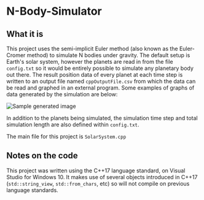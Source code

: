 # N-Body-Simulator

## What it is

This project uses the semi-implicit Euler method (also known as the Euler-Cromer method) to simulate N bodies under gravity. The default setup is Earth's solar system, however the planets are read in from the file `config.txt` so it would be entirely possible to simulate any planetary body out there. The result position data of every planet at each time step is written to an output file named `cppOutputFile.csv` from which the data can be read and graphed in an external program.
Some examples of graphs of data generated by the simulation are below:

![Sample generated image](https://i.imgur.com/szFDiFd.png)

In addition to the planets being simulated, the simulation time step and total simulation length are also defined within `config.txt`.

The main file for this project is `SolarSystem.cpp`

## Notes on the code

This project was written using the C++17 language standard, on Visual Studio for Windows 10. It makes use of several objects introduced in C++17 (`std::string_view`, `std::from_chars`, etc) so will not compile on previous language standards.
